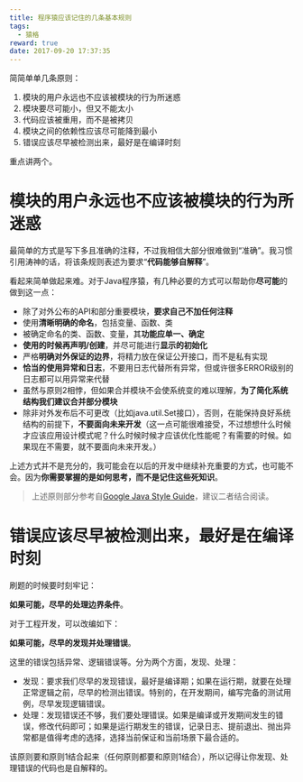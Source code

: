 ```yaml
---
title: 程序猿应该记住的几条基本规则
tags:
  - 猿格
reward: true
date: 2017-09-20 17:37:35
---
```


简简单单几条原则：

1. 模块的用户永远也不应该被模块的行为所迷惑
2. 模块要尽可能小，但又不能太小
3. 代码应该被重用，而不是被拷贝
4. 模块之间的依赖性应该尽可能降到最小
5. 错误应该尽早被检测出来，最好是在编译时刻

<!--more-->

重点讲两个。

# 模块的用户永远也不应该被模块的行为所迷惑

最简单的方式是写下多且准确的注释，不过我相信大部分很难做到“准确”。我习惯引用涛神的话，将该条规则表述为要求“**代码能够自解释**”。

看起来简单做起来难。对于Java程序猿，有几种必要的方式可以帮助你**尽可能**的做到这一点：

* 除了对外公布的API和部分重要模块，**要求自己不加任何注释**
* 使用**清晰明确的命名**，包括变量、函数、类
* 被确定命名的类、函数、变量，其**功能应单一、确定**
* **使用的时候再声明/创建**，并尽可能进行**显示的初始化**
* 严格**明确对外保证的边界**，将精力放在保证公开接口，而不是私有实现
* **恰当的使用异常和日志**，不要用日志代替所有异常，但或许很多ERROR级别的日志都可以用异常来代替
* 虽然与原则2相悖，但如果合并模块不会使系统变的难以理解，**为了简化系统结构我们建议合并部分模块**
* 除非对外发布后不可更改（比如java.util.Set接口），否则，在能保持良好系统结构的前提下，**不要面向未来开发**（这一点可能很难接受，不过想想什么时候才应该应用设计模式呢？什么时候时候才应该优化性能呢？有需要的时候。如果现在不需要，就不要面向未来开发。）

上述方式并不是充分的，我可能会在以后的开发中继续补充重要的方式，也可能不会。因为**你需要掌握的是如何思考，而不是记住这些死知识**。

>上述原则部分参考自[Google Java Style Guide](https://google.github.io/styleguide/javaguide.html)，建议二者结合阅读。

# 错误应该尽早被检测出来，最好是在编译时刻

刷题的时候要时刻牢记：

**如果可能，尽早的处理边界条件**。

对于工程开发，可以改编如下：

**如果可能，尽早的发现并处理错误**。

这里的错误包括异常、逻辑错误等。分为两个方面，发现、处理：

* 发现：要求我们尽早的发现错误，最好是编译期；如果在运行期，就要在处理正常逻辑之前，尽早的检测出错误。特别的，在开发期间，编写完备的测试用例，尽早发现逻辑错误。
* 处理：发现错误还不够，我们要处理错误。如果是编译或开发期间发生的错误，修改代码即可；如果是运行期发生的错误，记录日志、提前退出、抛出异常都是值得考虑的选择，选择当前保证和当前场景下最合适的。

该原则要和原则1结合起来（任何原则都要和原则1结合），所以记得让你发现、处理错误的代码也是自解释的。

